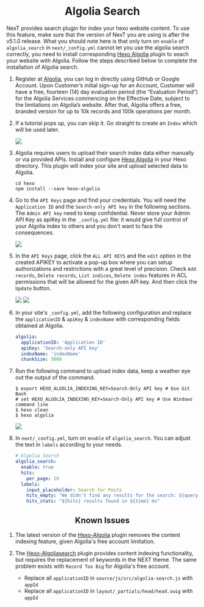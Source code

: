 <h1 align="center">Algolia Search</h1>


NexT provides search plugin for index your hexo website content. To use this feature, make sure that the version of NexT you are using is after the v5.1.0 release. What you should note here is that only turn on `enable` of `algolia_search` in `next/_config.yml` cannot let you use the algolia search correctly, you need to install corresponding [Hexo Algolia](https://github.com/oncletom/hexo-algolia) plugin to seach your website with Algolia. Follow the steps described below to complete the installation of Algolia search.

1. Register at [Algolia](https://www.algolia.com/), you can log in directly using GitHub or Google Account. Upon Customer’s initial sign-up for an Account, Customer will have a free, fourteen (14) day evaluation period (the “Evaluation Period”) for the Algolia Services commencing on the Effective Date, subject to the limitations on Algolia’s website. After that, Algolia offers a free, branded version for up to 10k records and 100k operations per month.

1. If a tutorial pops up, you can skip it. Go straight to create an `Index` which will be used later.

    ![](http://theme-next.iissnan.com/uploads/algolia/algolia-step-2.png)

1. Algolia requires users to upload their search index data either manually or via provided APIs. Install and configure [Hexo Algolia](https://github.com/oncletom/hexo-algolia) in your Hexo directory. This plugin will index your site and upload selected data to Algolia.

    ```
    cd hexo
    npm install --save hexo-algolia
    ```

1. Go to the `API Keys` page and find your credentials. You will need the `Application ID` and the `Search-only API key` in the following sections. The `Admin API key` need to keep confidential. Never store your Admin API Key as apiKey in the` _config.yml` file: it would give full control of your Algolia index to others and you don't want to face the consequences.

    ![](https://user-images.githubusercontent.com/8521181/35479066-64e35aec-0428-11e8-91f9-1ec3afa45c5c.png)

1. In the `API Keys` page, click the `ALL API KEYS` and the `edit` option in the created APIKEY to activate a pop-up box where you can setup authorizations and restrictions with a great level of precision. Check `Add records`, `Delete records`, `List indices`, `Delete index` features in ACL permissions that will be allowed for the given API key. And then click the `Update` button.

    ![](https://user-images.githubusercontent.com/8521181/35479064-611aa0b4-0428-11e8-85a1-cfb449b486ec.png)
    ![](https://user-images.githubusercontent.com/8521181/35479084-d4f7ac02-0428-11e8-95a6-c4e3b1bef47b.png)

1. In your site's `_config.yml`, add the following configuration and replace the `applicationID` & `apiKey` & `indexName` with corresponding fields obtained at Algolia.

    ```yml
    algolia:
      applicationID: 'Application ID'
      apiKey: 'Search-only API key'
      indexName: 'indexName'
      chunkSize: 5000
    ```

1. Run the following command to upload index data, keep a weather eye out the output of the command.

    ```
    $ export HEXO_ALGOLIA_INDEXING_KEY=Search-Only API key # Use Git Bash
    # set HEXO_ALGOLIA_INDEXING_KEY=Search-Only API key # Use Windows command line
    $ hexo clean
    $ hexo algolia
    ```

    ![](http://theme-next.iissnan.com/uploads/algolia/algolia-step-4.png)

1. In `next/_config.yml`, turn on `enable` of `algolia_search`. You can adjust the text in `labels` according to your needs.

    ```yml
    # Algolia Search
    algolia_search:
      enable: true
      hits:
        per_page: 10
      labels:
        input_placeholder: Search for Posts
        hits_empty: "We didn't find any results for the search: ${query}"
        hits_stats: "${hits} results found in ${time} ms"
    ```

<h2 align="center">Known Issues</h2>

1. The latest version of the [Hexo-Algolia](https://github.com/oncletom/hexo-algolia) plugin removes the content indexing feature, given Algolia's free account limitation.

1. The [Hexo-Algoliasearch](https://github.com/LouisBarranqueiro/hexo-algoliasearch) plugin provides content indexing functionality, but requires the replacement of keywords in the NEXT theme. The same problem exists with `Record Too Big` for Algolia's free account.
    - Replace all `applicationID` in `source/js/src/algolia-search.js` with `appId`
    - Replace all `applicationID` in `layout/_partials/head/head.swig` with `appId`
